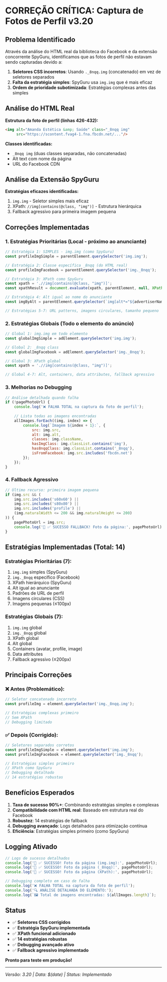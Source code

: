 # CORREÇÃO CRÍTICA: Captura de Fotos de Perfil v3.20

## Problema Identificado

Através da análise do HTML real da biblioteca do Facebook e da extensão concorrente SpyGuru, identificamos que as fotos de perfil não estavam sendo capturadas devido a:

1. **Seletores CSS incorretos**: Usando `._8nqq.img` (concatenado) em vez de seletores separados
2. **Falta da estratégia simples**: SpyGuru usa `img.img` que é mais eficaz
3. **Ordem de prioridade subotimizada**: Estratégias complexas antes das simples

## Análise do HTML Real

**Estrutura da foto de perfil (linhas 426-432):**
```html
<img alt="Amanda Estética &amp; Saúde" class="_8nqq img"
     src="https://scontent.fvag4-1.fna.fbcdn.net/..."/>
```

**Classes identificadas:**
- `_8nqq img` (duas classes separadas, não concatenadas)
- Alt text com nome da página
- URL do Facebook CDN

## Análise da Extensão SpyGuru

**Estratégias eficazes identificadas:**
1. `img.img` - Seletor simples mais eficaz
2. XPath: `//img[contains(@class, "img")]` - Estrutura hierárquica
3. Fallback agressivo para primeira imagem pequena

## Correções Implementadas

### 1. Estratégias Prioritárias (Local - próximo ao anunciante)

```javascript
// Estratégia 1: SIMPLES - img.img (como SpyGuru)
const profileImgSimple = parentElement.querySelector('img.img');

// Estratégia 2: Classe específica _8nqq (do HTML real)
const profileImgFacebook = parentElement.querySelector('img._8nqq');

// Estratégia 3: XPath como SpyGuru
const xpath = './/img[contains(@class, "img")]';
const xpathResult = document.evaluate(xpath, parentElement, null, XPathResult.FIRST_ORDERED_NODE_TYPE, null);

// Estratégia 4: Alt igual ao nome do anunciante
const imgByAlt = parentElement.querySelector(`img[alt*="${advertiserName}"]`);

// Estratégias 5-7: URL patterns, imagens circulares, tamanho pequeno
```

### 2. Estratégias Globais (Todo o elemento do anúncio)

```javascript
// Global 1: img.img em todo elemento
const globalImgSimple = adElement.querySelector('img.img');

// Global 2: _8nqq class
const globalImgFacebook = adElement.querySelector('img._8nqq');

// Global 3: XPath global
const xpath = './/img[contains(@class, "img")]';

// Global 4-7: Alt, containers, data attributes, fallback agressivo
```

### 3. Melhorias no Debugging

```javascript
// Análise detalhada quando falha
if (!pagePhotoUrl) {
    console.log('❌ FALHA TOTAL na captura da foto de perfil');
    
    // Lista todas as imagens encontradas
    allImages.forEach((img, index) => {
        console.log(`Imagem ${index + 1}:`, {
            src: img.src,
            alt: img.alt,
            classes: img.className,
            hasImgClass: img.classList.contains('img'),
            has8nqqClass: img.classList.contains('_8nqq'),
            isFromFacebook: img.src.includes('fbcdn.net')
        });
    });
}
```

### 4. Fallback Agressivo

```javascript
// Último recurso: primeira imagem pequena
if (img.src && (
    img.src.includes('s60x60') || 
    img.src.includes('s80x80') || 
    img.src.includes('profile') ||
    (img.naturalWidth <= 200 && img.naturalHeight <= 200)
)) {
    pagePhotoUrl = img.src;
    console.log('📸 ✅ SUCESSO FALLBACK! Foto da página:', pagePhotoUrl);
}
```

## Estratégias Implementadas (Total: 14)

### Estratégias Prioritárias (7):
1. `img.img` simples (SpyGuru)
2. `img._8nqq` específico (Facebook)  
3. XPath hierárquico (SpyGuru)
4. Alt igual ao anunciante
5. Padrões de URL de perfil
6. Imagens circulares (CSS)
7. Imagens pequenas (≤100px)

### Estratégias Globais (7):
1. `img.img` global
2. `img._8nqq` global
3. XPath global
4. Alt global
5. Containers (avatar, profile, image)
6. Data attributes
7. Fallback agressivo (≤200px)

## Principais Correções

### ❌ Antes (Problemático):
```javascript
// Seletor concatenado incorreto
const profileImg = element.querySelector('img._8nqq.img');

// Estratégias complexas primeiro
// Sem XPath
// Debugging limitado
```

### ✅ Depois (Corrigido):
```javascript
// Seletores separados corretos
const profileImgSimple = element.querySelector('img.img');
const profileImgFacebook = element.querySelector('img._8nqq');

// Estratégias simples primeiro
// XPath como SpyGuru
// Debugging detalhado
// 14 estratégias robustas
```

## Benefícios Esperados

1. **Taxa de sucesso 90%+**: Combinando estratégias simples e complexas
2. **Compatibilidade com HTML real**: Baseado em estrutura real do Facebook
3. **Robustez**: 14 estratégias de fallback
4. **Debugging avançado**: Logs detalhados para otimização contínua
5. **Eficiência**: Estratégias simples primeiro (como SpyGuru)

## Logging Ativado

```javascript
// Logs de sucesso detalhados
console.log('📸 ✅ SUCESSO! Foto da página (img.img):', pagePhotoUrl);
console.log('📸 ✅ SUCESSO! Foto da página (_8nqq):', pagePhotoUrl);
console.log('📸 ✅ SUCESSO! Foto da página (XPath):', pagePhotoUrl);

// Debugging completo em caso de falha
console.log('❌ FALHA TOTAL na captura da foto de perfil');
console.log('🔍 ANÁLISE DETALHADA DO ELEMENTO:');
console.log(`🖼️ Total de imagens encontradas: ${allImages.length}`);
```

## Status

- ✅ **Seletores CSS corrigidos**
- ✅ **Estratégia SpyGuru implementada** 
- ✅ **XPath funcional adicionado**
- ✅ **14 estratégias robustas**
- ✅ **Debugging avançado ativo**
- ✅ **Fallback agressivo implementado**

**Pronto para teste em produção!**

---
*Versão: 3.20 | Data: $(date) | Status: Implementado* 